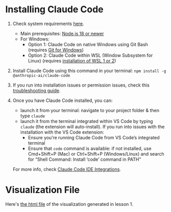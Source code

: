 # Installing Claude Code

1. Check system requirements [here](https://docs.anthropic.com/en/docs/claude-code/setup#system-requirements).
    - Main prerequisites: [Node.js 18 or newer](https://nodejs.org/en/download/)
    - For Windows:
        - Option 1: Claude Code on native Windows using Git Bash (requires [Git for Windows](https://git-scm.com/downloads/win))
        - Option 2: Claude Code within WSL (Window Subsystem for Linux) (requires [installation of WSL 1 or 2](https://learn.microsoft.com/en-us/windows/wsl/install)) 

2. Install Claude Code using this command in your terminal:
    `npm install -g @anthropic-ai/claude-code`

3. If you run into installation issues or permission issues, check this [troubleshooting guide](https://docs.anthropic.com/en/docs/claude-code/troubleshooting#linux-and-mac-installation-issues%3A-permission-or-command-not-found-errors).

4. Once you have Claude Code installed, you can:
   - launch it from your terminal: navigate to your project folder & then type `claude`
   - launch it from the terminal integrated within VS Code by typing `claude` (the extension will auto-install). If you run into issues with the installation with the VS Code extension:
       - Ensure you’re running Claude Code from VS Code’s integrated terminal
       - Ensure that `code` command is available: if not installed, use Cmd+Shift+P (Mac) or Ctrl+Shift+P (Windows/Linux) and search for “Shell Command: Install ‘code’ command in PATH”  
    
    For more info, check [Claude Code IDE Integrations](https://docs.anthropic.com/en/docs/claude-code/ide-integrations).

# Visualization File

Here's [the html file](https://github.com/https-deeplearning-ai/sc-claude-code-files/blob/main/additional_files/visualization.html) of the visualization generated in lesson 1. 

